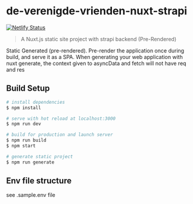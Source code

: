 # de-verenigde-vrienden-nuxt-strapi

[![Netlify Status](https://api.netlify.com/api/v1/badges/90ab3ac0-3d06-4126-9576-7b9523099bfe/deploy-status)](https://app.netlify.com/sites/admiring-panini-652d81/deploys)

> A Nuxt.js static site project with strapi backend (Pre-Rendered)

Static Generated (pre-rendered). Pre-render the application once during build, and serve it as a SPA.
When generating your web application with nuxt generate, the context given to asyncData and fetch will not have req and res

## Build Setup

```bash
# install dependencies
$ npm install

# serve with hot reload at localhost:3000
$ npm run dev

# build for production and launch server
$ npm run build
$ npm start

# generate static project
$ npm run generate
```

## Env file structure

see .sample.env file
